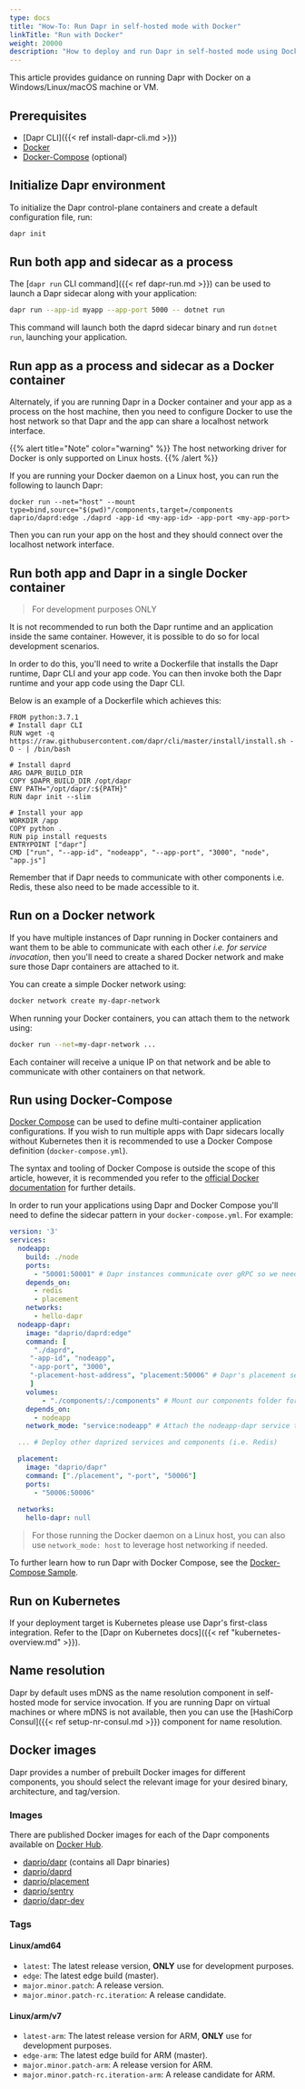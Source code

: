 ```yaml
---
type: docs
title: "How-To: Run Dapr in self-hosted mode with Docker"
linkTitle: "Run with Docker"
weight: 20000
description: "How to deploy and run Dapr in self-hosted mode using Docker"
---
```


This article provides guidance on running Dapr with Docker on a Windows/Linux/macOS machine or VM.

## Prerequisites

- [Dapr CLI]({{< ref install-dapr-cli.md >}})
- [Docker](https://docs.docker.com/get-docker/)
- [Docker-Compose](https://docs.docker.com/compose/install/) (optional)

## Initialize Dapr environment

To initialize the Dapr control-plane containers and create a default configuration file, run:

```bash
dapr init
```

## Run both app and sidecar as a process

The [`dapr run` CLI command]({{< ref dapr-run.md >}}) can be used to launch a Dapr sidecar along with your application:

```bash
dapr run --app-id myapp --app-port 5000 -- dotnet run
```

This command will launch both the daprd sidecar binary and run `dotnet run`, launching your application.

## Run app as a process and sidecar as a Docker container

Alternately, if you are running Dapr in a Docker container and your app as a process on the host machine, then you need to configure Docker to use the host network so that Dapr and the app can share a localhost network interface.

{{% alert title="Note" color="warning" %}}
The host networking driver for Docker is only supported on Linux hosts.
{{% /alert %}}

If you are running your Docker daemon on a Linux host, you can run the following to launch Dapr:

```shell
docker run --net="host" --mount type=bind,source="$(pwd)"/components,target=/components daprio/daprd:edge ./daprd -app-id <my-app-id> -app-port <my-app-port>
```

Then you can run your app on the host and they should connect over the localhost network interface.

## Run both app and Dapr in a single Docker container
> For development purposes ONLY

It is not recommended to run both the Dapr runtime and an application inside the same container. However, it is possible to do so for local development scenarios.

In order to do this, you'll need to write a Dockerfile that installs the Dapr runtime, Dapr CLI and your app code.
You can then invoke both the Dapr runtime and your app code using the Dapr CLI.

Below is an example of a Dockerfile which achieves this:

```docker
FROM python:3.7.1
# Install dapr CLI
RUN wget -q https://raw.githubusercontent.com/dapr/cli/master/install/install.sh -O - | /bin/bash

# Install daprd
ARG DAPR_BUILD_DIR
COPY $DAPR_BUILD_DIR /opt/dapr
ENV PATH="/opt/dapr/:${PATH}"
RUN dapr init --slim

# Install your app
WORKDIR /app
COPY python .
RUN pip install requests
ENTRYPOINT ["dapr"]
CMD ["run", "--app-id", "nodeapp", "--app-port", "3000", "node", "app.js"]
```

Remember that if Dapr needs to communicate with other components i.e. Redis, these also need to
be made accessible to it.

## Run on a Docker network

If you have multiple instances of Dapr running in Docker containers and want them to be able to
communicate with each other *i.e. for service invocation*, then you'll need to create a shared Docker network
and make sure those Dapr containers are attached to it.

You can create a simple Docker network using:
```bash
docker network create my-dapr-network
```
When running your Docker containers, you can attach them to the network using:
```bash
docker run --net=my-dapr-network ...
```
Each container will receive a unique IP on that network and be able to communicate with other containers on that network.

## Run using Docker-Compose

[Docker Compose](https://docs.docker.com/compose/) can be used to define multi-container application configurations. If you wish to run multiple apps with Dapr sidecars locally without Kubernetes then it is recommended to use a Docker Compose definition (`docker-compose.yml`).

The syntax and tooling of Docker Compose is outside the scope of this article, however, it is recommended you refer to the [official Docker documentation](https://docs.docker.com/compose/) for further details.

In order to run your applications using Dapr and Docker Compose you'll need to define the sidecar pattern in your `docker-compose.yml`. For example:

```yaml
version: '3'
services:
  nodeapp:
    build: ./node
    ports:
      - "50001:50001" # Dapr instances communicate over gRPC so we need to expose the gRPC port
    depends_on:
      - redis
      - placement
    networks:
      - hello-dapr
  nodeapp-dapr:
    image: "daprio/daprd:edge"
    command: [
      "./daprd",
     "-app-id", "nodeapp",
     "-app-port", "3000",
     "-placement-host-address", "placement:50006" # Dapr's placement service can be reach via the docker DNS entry
     ]
    volumes:
        - "./components/:/components" # Mount our components folder for the runtime to use
    depends_on:
      - nodeapp
    network_mode: "service:nodeapp" # Attach the nodeapp-dapr service to the nodeapp network namespace

  ... # Deploy other daprized services and components (i.e. Redis)

  placement:
    image: "daprio/dapr"
    command: ["./placement", "-port", "50006"]
    ports:
      - "50006:50006"
  
  networks:
    hello-dapr: null
```

> For those running the Docker daemon on a Linux host, you can also use `network_mode: host` to leverage host networking if needed.

To further learn how to run Dapr with Docker Compose, see the [Docker-Compose Sample](https://github.com/dapr/samples/tree/master/hello-docker-compose).

## Run on Kubernetes

If your deployment target is Kubernetes please use Dapr's first-class integration. Refer to the
[Dapr on Kubernetes docs]({{< ref "kubernetes-overview.md" >}}).

## Name resolution

Dapr by default uses mDNS as the name resolution component in self-hosted mode for service invocation. If you are running Dapr on virtual machines or where mDNS is not available, then you can use the [HashiCorp Consul]({{< ref setup-nr-consul.md >}}) component for name resolution.

## Docker images

Dapr provides a number of prebuilt Docker images for different components, you should select the relevant image for your desired binary, architecture, and tag/version.

### Images
There are published Docker images for each of the Dapr components available on [Docker Hub](https://hub.docker.com/u/daprio).
- [daprio/dapr](https://hub.docker.com/r/daprio/dapr) (contains all Dapr binaries)
- [daprio/daprd](https://hub.docker.com/r/daprio/daprd)
- [daprio/placement](https://hub.docker.com/r/daprio/placement)
- [daprio/sentry](https://hub.docker.com/r/daprio/sentry)
- [daprio/dapr-dev](https://hub.docker.com/r/daprio/dapr-dev)

### Tags

#### Linux/amd64
- `latest`: The latest release version, **ONLY** use for development purposes.
- `edge`: The latest edge build (master).
- `major.minor.patch`: A release version.
- `major.minor.patch-rc.iteration`: A release candidate.
#### Linux/arm/v7
- `latest-arm`: The latest release version for ARM, **ONLY** use for development purposes.
- `edge-arm`: The latest edge build for ARM (master).
- `major.minor.patch-arm`: A release version for ARM.
- `major.minor.patch-rc.iteration-arm`: A release candidate for ARM.
